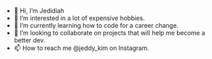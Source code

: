 - 👋 Hi, I’m Jedidiah
- 👀 I’m interested in a lot of expensive hobbies.
- 🌱 I’m currently learning how to code for a career change.
- 💞️ I’m looking to collaborate on projects that will help me become a better dev.
- 📫 How to reach me @jeddy_kim on Instagram.

<!---
jedidiahkim1214/jedidiahkim1214 is a ✨ special ✨ repository because its `README.md` (this file) appears on your GitHub profile.
You can click the Preview link to take a look at your changes.
--->
